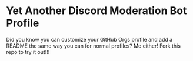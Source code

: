 # Yet Another Discord Moderation Bot Profile
Did you know you can customize your GitHub Orgs profile 
and add a README the same way you can for normal profiles?
Me either! Fork this repo to try it out!!!